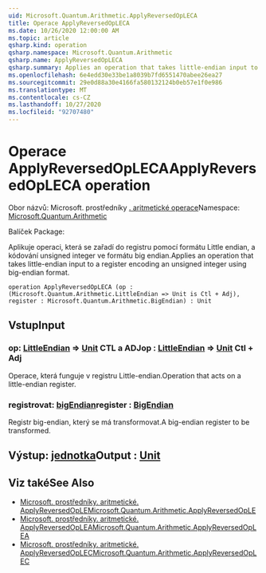 ```yaml
---
uid: Microsoft.Quantum.Arithmetic.ApplyReversedOpLECA
title: Operace ApplyReversedOpLECA
ms.date: 10/26/2020 12:00:00 AM
ms.topic: article
qsharp.kind: operation
qsharp.namespace: Microsoft.Quantum.Arithmetic
qsharp.name: ApplyReversedOpLECA
qsharp.summary: Applies an operation that takes little-endian input to a register encoding an unsigned integer using big-endian format.
ms.openlocfilehash: 6e4edd30e33be1a8039b7fd6551470abee26ea27
ms.sourcegitcommit: 29e0d88a30e4166fa580132124b0eb57e1f0e986
ms.translationtype: MT
ms.contentlocale: cs-CZ
ms.lasthandoff: 10/27/2020
ms.locfileid: "92707480"
---
```

# <a name="applyreversedopleca-operation"></a><span data-ttu-id="cee52-102">Operace ApplyReversedOpLECA</span><span class="sxs-lookup"><span data-stu-id="cee52-102">ApplyReversedOpLECA operation</span></span>

<span data-ttu-id="cee52-103">Obor názvů: Microsoft. prostředníky [. aritmetické operace](xref:Microsoft.Quantum.Arithmetic)</span><span class="sxs-lookup"><span data-stu-id="cee52-103">Namespace: [Microsoft.Quantum.Arithmetic](xref:Microsoft.Quantum.Arithmetic)</span></span>

<span data-ttu-id="cee52-104">Balíček [](https://nuget.org/packages/)</span><span class="sxs-lookup"><span data-stu-id="cee52-104">Package: [](https://nuget.org/packages/)</span></span>


<span data-ttu-id="cee52-105">Aplikuje operaci, která se zařadí do registru pomocí formátu Little endian, a kódování unsigned integer ve formátu big endian.</span><span class="sxs-lookup"><span data-stu-id="cee52-105">Applies an operation that takes little-endian input to a register encoding an unsigned integer using big-endian format.</span></span>

```qsharp
operation ApplyReversedOpLECA (op : (Microsoft.Quantum.Arithmetic.LittleEndian => Unit is Ctl + Adj), register : Microsoft.Quantum.Arithmetic.BigEndian) : Unit
```


## <a name="input"></a><span data-ttu-id="cee52-106">Vstup</span><span class="sxs-lookup"><span data-stu-id="cee52-106">Input</span></span>

### <a name="op--littleendian--unit-ctl--adj"></a><span data-ttu-id="cee52-107">op: [LittleEndian](xref:Microsoft.Quantum.Arithmetic.LittleEndian) => [Unit](xref:microsoft.quantum.lang-ref.unit) CTL a ADJ</span><span class="sxs-lookup"><span data-stu-id="cee52-107">op : [LittleEndian](xref:Microsoft.Quantum.Arithmetic.LittleEndian) => [Unit](xref:microsoft.quantum.lang-ref.unit) Ctl + Adj</span></span>

<span data-ttu-id="cee52-108">Operace, která funguje v registru Little-endian.</span><span class="sxs-lookup"><span data-stu-id="cee52-108">Operation that acts on a little-endian register.</span></span>


### <a name="register--bigendian"></a><span data-ttu-id="cee52-109">registrovat: [bigEndian](xref:Microsoft.Quantum.Arithmetic.BigEndian)</span><span class="sxs-lookup"><span data-stu-id="cee52-109">register : [BigEndian](xref:Microsoft.Quantum.Arithmetic.BigEndian)</span></span>

<span data-ttu-id="cee52-110">Registr big-endian, který se má transformovat.</span><span class="sxs-lookup"><span data-stu-id="cee52-110">A big-endian register to be transformed.</span></span>



## <a name="output--unit"></a><span data-ttu-id="cee52-111">Výstup: [jednotka](xref:microsoft.quantum.lang-ref.unit)</span><span class="sxs-lookup"><span data-stu-id="cee52-111">Output : [Unit](xref:microsoft.quantum.lang-ref.unit)</span></span>



## <a name="see-also"></a><span data-ttu-id="cee52-112">Viz také</span><span class="sxs-lookup"><span data-stu-id="cee52-112">See Also</span></span>

- [<span data-ttu-id="cee52-113">Microsoft. prostředníky. aritmetické. ApplyReversedOpLE</span><span class="sxs-lookup"><span data-stu-id="cee52-113">Microsoft.Quantum.Arithmetic.ApplyReversedOpLE</span></span>](xref:Microsoft.Quantum.Arithmetic.ApplyReversedOpLE)
- [<span data-ttu-id="cee52-114">Microsoft. prostředníky. aritmetické. ApplyReversedOpLEA</span><span class="sxs-lookup"><span data-stu-id="cee52-114">Microsoft.Quantum.Arithmetic.ApplyReversedOpLEA</span></span>](xref:Microsoft.Quantum.Arithmetic.ApplyReversedOpLEA)
- [<span data-ttu-id="cee52-115">Microsoft. prostředníky. aritmetické. ApplyReversedOpLEC</span><span class="sxs-lookup"><span data-stu-id="cee52-115">Microsoft.Quantum.Arithmetic.ApplyReversedOpLEC</span></span>](xref:Microsoft.Quantum.Arithmetic.ApplyReversedOpLEC)